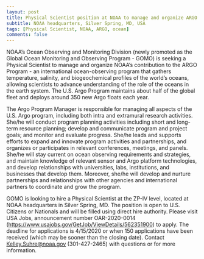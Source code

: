 ```yaml
---
layout: post
title: Physical Scientist position at NOAA to manage and organize ARGO
subtitle: NOAA headquarters, Silver Spring, MD, USA
tags: [Physical Scientist, NOAA, ARGO, ocean]
comments: false
---
```


NOAA’s Ocean Observing and Monitoring Division (newly promoted as the  Global Ocean Monitoring and Observing Program - GOMO) is seeking a Physical Scientist to manage and organize NOAA’s contribution to the ARGO Program - an international ocean-observing program that gathers temperature, salinity, and biogeochemical profiles of the world’s oceans, allowing scientists to advance understanding of the role of the oceans in the earth system. The U.S. Argo Program maintains about half of the global fleet and deploys around 350 new Argo floats each year. 

The Argo Program Manager is responsible for managing all aspects of the U.S. Argo program, including both intra and extramural research activities. She/he will conduct program planning activities including short and long-term resource planning; develop and communicate program and project goals; and monitor and evaluate progress. She/he leads and supports efforts to expand and innovate program activities and partnerships, and organizes or participates in relevant conferences, meetings, and panels. She/he will stay current on ocean observing requirements and strategies, and maintain knowledge of relevant sensor and Argo platform technologies, and develop relationships with universities, labs, institutions, and businesses that develop them. Moreover, she/he will develop and nurture partnerships and relationships with other agencies and international partners to coordinate and grow the program. 

GOMO is looking to hire a Physical Scientist at the ZP-IV level, located at NOAA headquarters in Silver Spring, MD. The position is open to U.S. Citizens or Nationals and will be filled using direct hire authority. Please visit USA Jobs, announcement number OAR-2020-0014 (<https://www.usajobs.gov/GetJob/ViewDetails/562351900>) to apply. The deadline for applications is 4/15/2020 or when 150 applications have been received (which may be sooner than the closing date). Contact Kelley.Suhre@noaa.gov (301-427-2465) with questions or for more information.